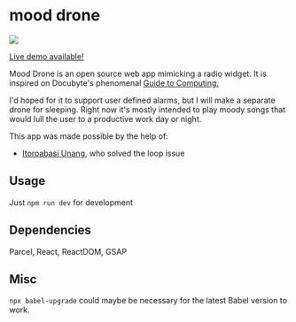 # mood drone
![](https://i.imgur.com/hlVTvhQ.png)

[Live demo available!](https://nidnogg.github.io/mood-drone)

Mood Drone is an open source web app mimicking a radio widget. It is inspired on Docubyte's phenomenal [Guide to Computing.](https://www.docubyte.com/works/guide-to-computing/)

I'd hoped for it to support user defined alarms, but I will make a separate drone for sleeping. Right now it's mostly intended to play moody songs that would lull the user to a productive work day or night.

This app was made possible by the help of:
* [Itoroabasi Unang](https://github.com/unangity), who solved the loop issue

## Usage

Just ```npm run dev``` for development

## Dependencies 

Parcel, React, ReactDOM, GSAP

## Misc 

```npx babel-upgrade``` could maybe be necessary for the latest Babel version to work.

